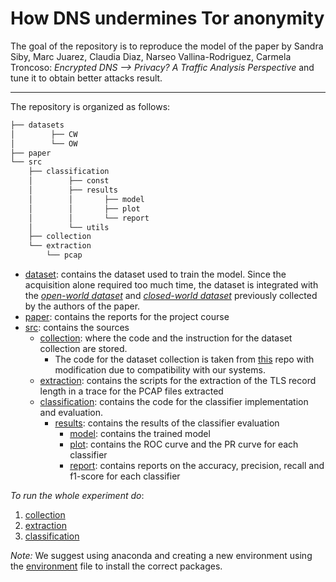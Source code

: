 # How DNS undermines Tor anonymity

The goal of the repository is to reproduce the model of the paper by Sandra Siby, Marc Juarez, Claudia Diaz,
Narseo Vallina-Rodriguez, Carmela Troncoso: _Encrypted DNS --> Privacy? A Traffic Analysis Perspective_ and tune it to
obtain better attacks result.

----- 
The repository is organized as follows:

``` bash
├── datasets
│        ├── CW
│        └── OW
├── paper
└── src
    ├── classification
    │        ├── const
    │        ├── results
    │        │       ├── model
    │        │       ├── plot
    │        │       └── report
    │        └── utils
    ├── collection
    └── extraction
        └── pcap
```

- [dataset](datasets): contains the dataset used to train the model. Since the acquisition alone required too much
  time, the dataset is integrated with
  the *[open-world dataset](https://github.com/spring-epfl/doh_traffic_analysis/tree/master/dataset/OW)*
  and *[closed-world dataset](https://github.com/spring-epfl/doh_traffic_analysis/tree/master/dataset/LOC1)*
  previously collected by the authors of the paper.
- [paper](paper): contains the reports for the project course
- [src](src): contains the sources
    - [collection](src/collection): where the code and the instruction for the dataset collection are stored.
        - The code for the dataset collection is taken from [this](https://github.com/spring-epfl/doh_traffic_analysis)
          repo
          with modification due to compatibility with our systems.
    - [extraction](src/extraction): contains the scripts for the extraction of the TLS record length in a trace for the
      PCAP
      files extracted
    - [classification](src/classification): contains the code for the classifier implementation and evaluation.
        - [results](src/classification/results): contains the results of the classifier evaluation
            - [model](src/classification/model): contains the trained model
            - [plot](src/classification/plot): contains the ROC curve and the PR curve for each classifier
            - [report](src/classification/report): contains reports on the accuracy, precision, recall and f1-score for
              each
              classifier

*To run the whole experiment do*:

1. [collection](/src/collection)
2. [extraction](/src/extraction)
3. [classification](/src/classification)

*Note:*
We suggest using anaconda and creating a new environment using the [environment](environment.yml) file to install the
correct packages.

